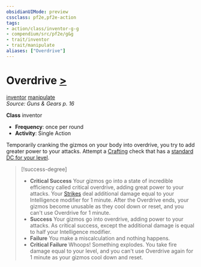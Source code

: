 ```yaml
---
obsidianUIMode: preview
cssclass: pf2e,pf2e-action
tags:
- action/class/inventor-g-g
- compendium/src/pf2e/g&g
- trait/inventor
- trait/manipulate
aliases: ["Overdrive"]
---
```

# Overdrive [>](../core-rulebook/chapter-9-playing-the-game.md#Actions "Single Action")
[inventor](../traits/inventor-g-g.md)  [manipulate](../traits/manipulate.md)  
*Source: Guns & Gears p. 16*  

**Class** inventor
- **Frequency**: once per round
- **Activity**: Single Action

Temporarily cranking the gizmos on your body into overdrive, you try to add greater power to your attacks. Attempt a [Crafting](../../Compendium/skills.md#Crafting) check that has a [standard DC for your level](../tables/dcs-by-level.md).

> [!success-degree] 
> - **Critical Success** Your gizmos go into a state of incredible efficiency called critical overdrive, adding great power to your attacks. Your [Strikes](strike.md) deal additional damage equal to your Intelligence modifier for 1 minute. After the Overdrive ends, your gizmos become unusable as they cool down or reset, and you can't use Overdrive for 1 minute.
> - **Success** Your gizmos go into overdrive, adding power to your attacks. As critical success, except the additional damage is equal to half your Intelligence modifier.
> - **Failure** You make a miscalculation and nothing happens.
> - **Critical Failure** Whoops! Something explodes. You take fire damage equal to your level, and you can't use Overdrive again for 1 minute as your gizmos cool down and reset.
